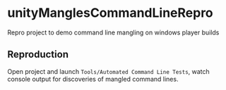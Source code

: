 # unityManglesCommandLineRepro

Repro project to demo command line mangling on windows player builds

## Reproduction

Open project and launch `Tools/Automated Command Line Tests`, watch console output for discoveries of mangled command lines.
